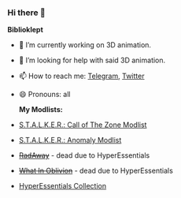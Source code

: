 ### Hi there 👋

**Biblioklept**

- 🔭 I’m currently working on 3D animation.
- 🤔 I’m looking for help with said 3D animation.
- 📫 How to reach me: [Telegram](https://t.me/biblioklept), [Twitter](https://twitter.com/bookstealing)
- 😄 Pronouns: all

  **My Modlists:**

- [S.T.A.L.K.E.R.: Call of The Zone Modlist](https://biblioklept.github.io/CoTOZ)
- [S.T.A.L.K.E.R.: Anomaly Modlist](https://biblioklept.github.io/JOURNEY)
- [~~RadAway~~](https://github.com/biblioklept/radaway) - dead due to HyperEssentials
- [~~What In Oblivion~~](https://github.com/biblioklept/what-in-oblivion) - dead due to HyperEssentials
- [HyperEssentials Collection](https://github.com/biblioklept/hyperessentials)
